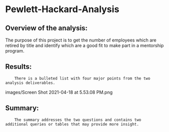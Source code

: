 # Pewlett-Hackard-Analysis

## Overview of the analysis:
The purpose of this project is to get the number of employees which are retired by title and identify which are a good fit to make part in a mentorship program. 

## Results:
        There is a bulleted list with four major points from the two analysis deliverables. 
images/Screen Shot 2021-04-18 at 5.53.08 PM.png

## Summary:
        The summary addresses the two questions and contains two additional queries or tables that may provide more insight. 
